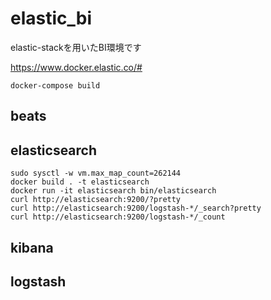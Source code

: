 # elastic_bi

elastic-stackを用いたBI環境です

https://www.docker.elastic.co/#

```
docker-compose build
```

## beats

## elasticsearch

```
sudo sysctl -w vm.max_map_count=262144
docker build . -t elasticsearch
docker run -it elasticsearch bin/elasticsearch
curl http://elasticsearch:9200/?pretty
curl http://elasticsearch:9200/logstash-*/_search?pretty
curl http://elasticsearch:9200/logstash-*/_count
```

## kibana

## logstash
